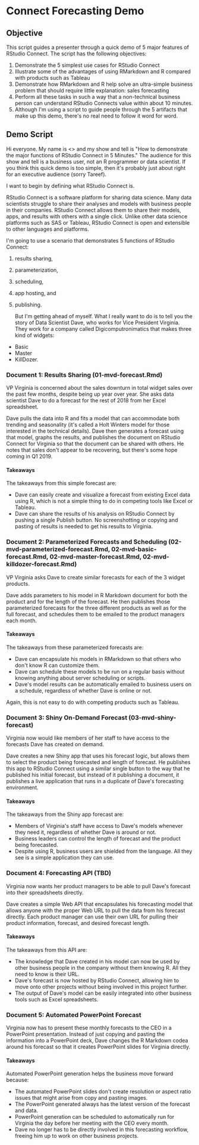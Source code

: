 # Connect Forecasting Demo

## Objective

This script guides a presenter through a quick demo of 5 major features of RStudio Connect. The script has the following objectives:

1. Demonstrate the 5 simplest use cases for RStudio Connect
2. Illustrate some of the advantages of using RMarkdown and R compared with products such as Tableau
3. Demonstrate how RMarkdown and R help solve an ultra-simple business problem that should require little explanation: sales forecasting
4. Perform all these tasks in such a way that a non-technical business person can understand RStudio Connects value within about 10 minutes.
5. Although I'm using a script to guide people through the 5 artifacts that make up this demo, there's no real need to follow it word for word. 

## Demo Script	
Hi everyone. My name is <<Your Name Goes Here>> and my show and tell is "How to demonstrate the major functions of RStudio Connect in 5 Minutes." The audience for this show and tell is a business user, not an R programmer or data scientist. If you think this quick demo is too simple, then it's probably just about right for an executive audience (sorry Tareef).

I want to begin by defining what RStudio Connect is.
  
RStudio Connect is a software platform for sharing data science. Many data scientists struggle to share their analyses and models with business people in their companies. RStudio Connect allows them to share their models, apps, and results with others with a single click. Unlike other data science platforms such as SAS or Tableau, RStudio Connect is open and extensible to other languages and platforms.

I'm going to use a scenario that demonstrates 5 functions of RStudio Connect: 

1. results sharing, 
2. parameterization, 
3. scheduling, 
4. app hosting, and 
5. publishing.

	But I'm getting ahead of myself. What I really want to do is to tell you the story of Data Scientist Dave, who works for Vice President Virginia. They work for a company called Digicomputronimatics that makes three kind of widgets:
  
* Basic
* Master
* KillDozer.

### Document 1: Results Sharing (01-mvd-forecast.Rmd)
VP Virginia is concerned about the sales downturn in total widget sales over the past few months, despite being up year over year. She asks data scientist Dave to do a forecast for the rest of 2018 from her Excel spreadsheet.

Dave pulls the data into R and fits a model that can accommodate both trending and seasonality (it's called a Holt Winters model for those interested in the technical details). Dave then generates a forecast using that model, graphs the results, and publishes the document on RStudio Connect for Virginia so that the document can be shared with others. He notes that sales don't appear to be recovering, but there's some hope coming in Q1 2019.

#### Takeaways
The takeaways from this simple forecast are:

* Dave can easily create and visualize a forecast from existing Excel data using R, which is not a simple thing to do in competing tools like Excel or Tableau.
* Dave can share the results of his analysis on RStudio Connect by pushing a single Publish button. No screenshotting or copying and pasting of results is needed to get his results to Virginia.


### Document 2: Parameterized Forecasts and Scheduling (02-mvd-parameterized-forecast.Rmd, 02-mvd-basic-forecast.Rmd, 02-mvd-master-forecast.Rmd, 02-mvd-killdozer-forecast.Rmd)

VP Virginia asks Dave to create similar forecasts for each of the 3 widget products.

Dave adds parameters to his model in R Markdown document for both the product and for the length of the forecast. He then publishes those parameterized forecasts for the three different products as well as for the full forecast, and schedules them to be emailed to the product managers each month.

#### Takeaways
The takeaways from these parameterized forecasts are:

* Dave can encapsulate his models in RMarkdown so that others who don't know R can customize them.
* Dave can schedule these models to be run on a regular basis without knowing anything about server scheduling or scripts. 
* Dave's model results can be automatically emailed to business users on a schedule, regardless of whether Dave is online or not.

Again, this is not easy to do with competing products such as Tableau.

### Document 3: Shiny On-Demand Forecast (03-mvd-shiny-forecast)
Virginia now would like members of her staff to have access to the forecasts Dave has created on demand.
  
Dave creates a new Shiny app that uses his forecast logic, but allows them to select the product being forecasted and length of forecast. He publishes this app to RStudio Connect using a similar single button to the way that he published his initial forecast, but instead of it publishing a document, it publishes a live application that runs in a duplicate of Dave's forecasting environment.

#### Takeaways
The takeaways from the Shiny app forecast are:

* Members of Virginia's staff have access to Dave's models whenever they need it, regardless of whether Dave is around or not.
* Business leaders can control the length of forecast and the product being forecasted.
* Despite using R, business users are shielded from the language. All they see is a simple application they can use.

### Document 4: Forecasting API (TBD)
Virginia now wants her product managers to be able to pull Dave's forecast into their spreadsheets directly.

Dave creates a simple Web API that encapsulates his forecasting model that allows anyone with the proper Web URL to pull the data from his forecast directly. Each product manager can use their own URL for pulling their product information, forecast, and desired forecast length.

#### Takeaways
The takeaways from this API are:

* The knowledge that Dave created in his model can now be used by other business people in the company without them knowing R. All they need to know is their URL.
* Dave's forecast is now hosted by RStudio Connect, allowing him to move onto other projects without being involved in this project further.
* The output of Dave's model can be easily integrated into other business tools such as Excel spreadsheets.

### Document 5: Automated PowerPoint Forecast
Virginia now has to present these monthly forecasts to the CEO in a PowerPoint presentation. Instead of just copying and pasting the information into a PowerPoint deck, Dave changes the R Markdown codea around his forecast so that it creates PowerPoint slides for Virginia directly.

#### Takeaways
Automated PowerPoint generation helps the business move forward because:

* The automated PowerPoint slides don't create resolution or aspect ratio issues that might arise from copy and pasting images.
* The PowerPoint generated always has the latest version of the forecast and data.
* PowerPoint generation can be scheduled to automatically run for Virginia the day before her meeting with the CEO every month.
* Dave no longer has to be directly involved in this forecasting workflow, freeing him up to work on other business projects.

